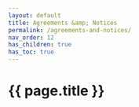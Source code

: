 ```yaml
---
layout: default
title: Agreements &amp; Notices
permalink: /agreements-and-notices/
nav_order: 12
has_children: true
has_toc: true
---
```


# {{ page.title }}

